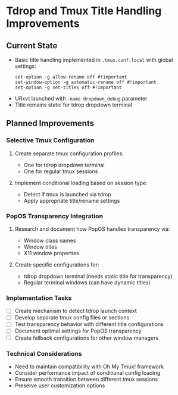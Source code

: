 # Tdrop and Tmux Title Handling Improvements

## Current State
- Basic title handling implemented in `.tmux.conf.local` with global settings:
  ```tmux
  set-option -g allow-rename off #!important
  set-window-option -g automatic-rename off #!important
  set-option -g set-titles off #!important
  ```
- URxvt launched with `-name dropdown_debug` parameter
- Title remains static for tdrop dropdown terminal

## Planned Improvements

### Selective Tmux Configuration
1. Create separate tmux configuration profiles:
   - One for tdrop dropdown terminal
   - One for regular tmux sessions

2. Implement conditional loading based on session type:
   - Detect if tmux is launched via tdrop
   - Apply appropriate title/rename settings

### PopOS Transparency Integration
1. Research and document how PopOS handles transparency via:
   - Window class names
   - Window titles
   - X11 window properties

2. Create specific configurations for:
   - tdrop dropdown terminal (needs static title for transparency)
   - Regular terminal windows (can have dynamic titles)

### Implementation Tasks
- [ ] Create mechanism to detect tdrop launch context
- [ ] Develop separate tmux config files or sections
- [ ] Test transparency behavior with different title configurations
- [ ] Document optimal settings for PopOS transparency
- [ ] Create fallback configurations for other window managers

### Technical Considerations
- Need to maintain compatibility with Oh My Tmux! framework
- Consider performance impact of conditional config loading
- Ensure smooth transition between different tmux sessions
- Preserve user customization options 